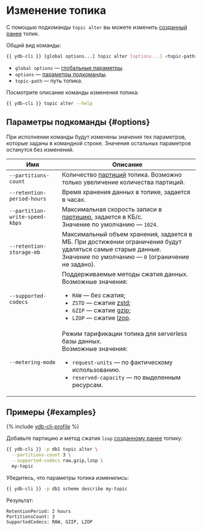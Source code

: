 # Изменение топика

С помощью подкоманды `topic alter` вы можете изменить [созданный ранее](topic-create.md) топик.

Общий вид команды:

```bash
{{ ydb-cli }} [global options...] topic alter [options...] <topic-path>
```

* `global options` — [глобальные параметры](commands/global-options.md).
* `options` — [параметры подкоманды](#options).
* `topic-path` — путь топика.

Посмотрите описание команды изменения топика:

```bash
{{ ydb-cli }} topic alter --help
```

## Параметры подкоманды {#options}

При исполнении команды будут изменены значения тех параметров, которые заданы в командной строке. Значения остальных параметров останутся без изменений.

Имя | Описание
---|---
`--partitions-count`| Количество [партиций](../../concepts/topic.md#partitioning) топика. Возможно только увеличение количества партиций.
`--retention-period-hours` | Время хранения данных в топике, задается в часах.
`--partition-write-speed-kbps` | Максимальная скорость записи в [партицию](../../concepts/topic.md#partitioning), задается в КБ/с.<br>Значение по умолчанию — `1024`.
`--retention-storage-mb` | Максимальный объем хранения, задается в МБ. При достижении ограничения будут удаляться самые старые данные.<br>Значение по умолчанию — `0` (ограничение не задано).
`--supported-codecs` | Поддерживаемые методы сжатия данных.<br>Возможные значения:<ul><li>`RAW` — без сжатия;</li><li>`ZSTD` — сжатие [zstd](https://ru.wikipedia.org/wiki/Zstandard);</li><li>`GZIP` — сжатие [gzip](https://ru.wikipedia.org/wiki/Gzip);</li><li>`LZOP` — сжатие [lzop](https://ru.wikipedia.org/wiki/Lzop).</li></ul>
`--metering-mode` | Режим тарификации топика для serverless базы данных.<br>Возможные значения:<ul><li>`request-units` — по фактическому использованию.</li><li>`reserved-capacity` — по выделенным ресурсам.</li></ul>

## Примеры {#examples}

{% include [ydb-cli-profile](../../_includes/ydb-cli-profile.md) %}

Добавьте партицию и метод сжатия `lzop` [созданному ранее](topic-create.md) топику:

```bash
{{ ydb-cli }} -p db1 topic alter \
  --partitions-count 3 \
  --supported-codecs raw,gzip,lzop \
  my-topic
```

Убедитесь, что параметры топика изменились:

```bash
{{ ydb-cli }} -p db1 scheme describe my-topic
```

Результат:

```text
RetentionPeriod: 2 hours
PartitionsCount: 3
SupportedCodecs: RAW, GZIP, LZOP
```
